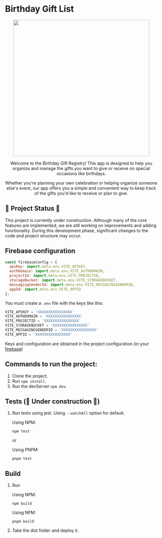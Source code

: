 # Birthday Gift List

<p align="center">   
   <img src="https://github.com/user-attachments/assets/865d70fc-8328-4420-a5c7-8425a494bd06" width="450" height="450" />
</p>
<p align="center">
   Welcome to the Birthday Gift Registry! This app is designed to help you organize and manage the gifts you want to give or receive on special occasions like birthdays.
</p>
<p align="center">
   Whether you're planning your own celebration or helping organize someone else's event, our app offers you a simple and convenient way to keep track of the gifts you'd like to receive or plan to give.
</p>

## 🚧 Project Status 🚧

This project is currently under construction. Although many of the core features are implemented, we are still working on improvements and adding functionality. During this development phase, significant changes to the code and project structure may occur.

## Firebase configuration

```js
const firebaseConfig = {
  apiKey: import.meta.env.VITE_APIKEY,
  authDomain: import.meta.env.VITE_AUTHDOMAIN,
  projectId: import.meta.env.VITE_PROJECTID,
  storageBucket: import.meta.env.VITE_STORAGEBUCKET,
  messagingSenderId: import.meta.env.VITE_MESSAGINGSENDERID,
  appId: import.meta.env.VITE_APPID
};
```

You must create a `.env` file with the keys like this:

```js
VITE_APIKEY = 'XXXXXXXXXXXXXXXX' 
VITE_AUTHDOMAIN = 'XXXXXXXXXXXXXXXX'
VITE_PROJECTID = 'XXXXXXXXXXXXXXXX'
VITE_STORAGEBUCKET = 'XXXXXXXXXXXXXXXX'
VITE_MESSAGINGSENDERID = 'XXXXXXXXXXXXXXXX'
VITE_APPID = 'XXXXXXXXXXXXXXXX'
```
Keys and configuration are obtained in the project configuration (in your [firebase](https://firebase.google.com))

## Commands to run the project:

1. Clone the project.
2. Run `npm install`.
3. Run the devServer `npm dev`.

## Tests (🚧 Under construction 🚧)

1. Run tests using jest. Using `--watchAll` option for default.

    Using NPM:
    
    ```
    npm test
    ```
    
    or
    
    Using PNPM:
    
    ```
    pnpm test
    ```

## Build

1. Run
   
   Using NPM:
   ```
   npm build
   ```
   Using NPM:

    ```
    pnpm build
    ```
2. Take the dist folder and deploy it.
